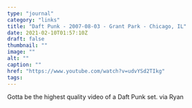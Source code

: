 ```yaml
---
type: "journal"
category: "links"
title: "Daft Punk - 2007-08-03 - Grant Park - Chicago, IL"
date: 2021-02-10T01:57:10Z
draft: false
thumbnail: ""
image: ""
alt: ""
caption: ""
href: "https://www.youtube.com/watch?v=udvYSd2TIkg"
tags:
---
```


Gotta be the highest quality video of a Daft Punk set. via Ryan
